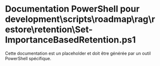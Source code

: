 # Documentation PowerShell pour development\scripts\roadmap\rag\restore\retention\Set-ImportanceBasedRetention.ps1

Cette documentation est un placeholder et doit être générée par un outil PowerShell spécifique.
